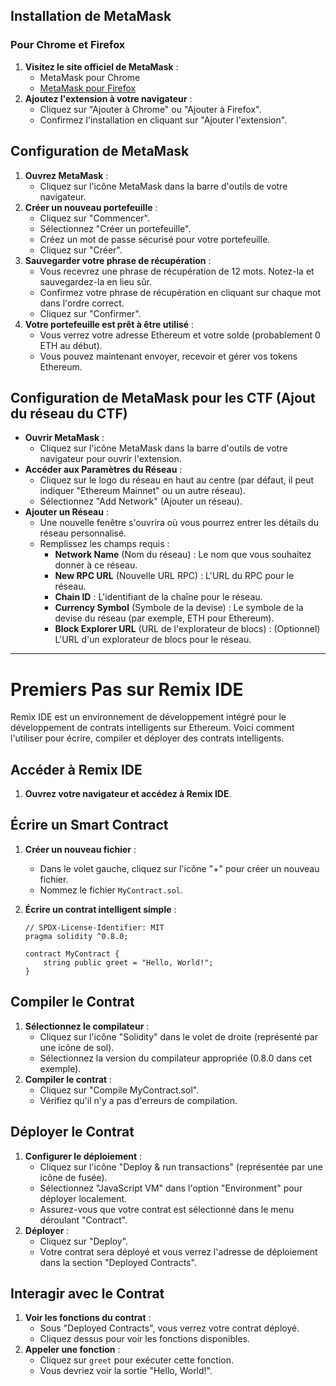 ## Installation de MetaMask

### Pour Chrome et Firefox

1. **Visitez le site officiel de MetaMask** :
    - MetaMask pour Chrome
    - [MetaMask pour Firefox](https://addons.mozilla.org/en-US/firefox/addon/ether-metamask/)
2. **Ajoutez l'extension à votre navigateur** :
    - Cliquez sur "Ajouter à Chrome" ou "Ajouter à Firefox".
    - Confirmez l'installation en cliquant sur "Ajouter l'extension".

## Configuration de MetaMask

1. **Ouvrez MetaMask** :
    - Cliquez sur l'icône MetaMask dans la barre d'outils de votre navigateur.
2. **Créer un nouveau portefeuille** :
    - Cliquez sur "Commencer".
    - Sélectionnez "Créer un portefeuille".
    - Créez un mot de passe sécurisé pour votre portefeuille.
    - Cliquez sur "Créer".
3. **Sauvegarder votre phrase de récupération** :
    - Vous recevrez une phrase de récupération de 12 mots. Notez-la et sauvegardez-la en lieu sûr.
    - Confirmez votre phrase de récupération en cliquant sur chaque mot dans l'ordre correct.
    - Cliquez sur "Confirmer".
4. **Votre portefeuille est prêt à être utilisé** :
    - Vous verrez votre adresse Ethereum et votre solde (probablement 0 ETH au début).
    - Vous pouvez maintenant envoyer, recevoir et gérer vos tokens Ethereum.

## Configuration de MetaMask pour les CTF (Ajout du réseau du CTF)

- **Ouvrir MetaMask** :
    - Cliquez sur l'icône MetaMask dans la barre d'outils de votre navigateur pour ouvrir l'extension.
- **Accéder aux Paramètres du Réseau** :
    - Cliquez sur le logo du réseau en haut au centre (par défaut, il peut indiquer "Ethereum Mainnet" ou un autre réseau).
    - Sélectionnez "Add Network" (Ajouter un réseau).
- **Ajouter un Réseau** :
    - Une nouvelle fenêtre s'ouvrira où vous pourrez entrer les détails du réseau personnalisé.
    - Remplissez les champs requis :
        - **Network Name** (Nom du réseau) : Le nom que vous souhaitez donner à ce réseau.
        - **New RPC URL** (Nouvelle URL RPC) : L'URL du RPC pour le réseau.
        - **Chain ID** : L'identifiant de la chaîne pour le réseau.
        - **Currency Symbol** (Symbole de la devise) : Le symbole de la devise du réseau (par exemple, ETH pour Ethereum).
        - **Block Explorer URL** (URL de l'explorateur de blocs) : (Optionnel) L'URL d'un explorateur de blocs pour le réseau.

---

# Premiers Pas sur Remix IDE

Remix IDE est un environnement de développement intégré pour le développement de contrats intelligents sur Ethereum. Voici comment l'utiliser pour écrire, compiler et déployer des contrats intelligents.

## Accéder à Remix IDE

1. **Ouvrez votre navigateur et accédez à Remix IDE**.

## Écrire un Smart Contract

1. **Créer un nouveau fichier** :
    - Dans le volet gauche, cliquez sur l'icône "+" pour créer un nouveau fichier.
    - Nommez le fichier `MyContract.sol`.
2. **Écrire un contrat intelligent simple** :
    
    ```solidity
    // SPDX-License-Identifier: MIT
    pragma solidity ^0.8.0;
    
    contract MyContract {
        string public greet = "Hello, World!";
    }
    
    ```
    

## Compiler le Contrat

1. **Sélectionnez le compilateur** :
    - Cliquez sur l'icône "Solidity" dans le volet de droite (représenté par une icône de sol).
    - Sélectionnez la version du compilateur appropriée (0.8.0 dans cet exemple).
2. **Compiler le contrat** :
    - Cliquez sur "Compile MyContract.sol".
    - Vérifiez qu'il n'y a pas d'erreurs de compilation.

## Déployer le Contrat

1. **Configurer le déploiement** :
    - Cliquez sur l'icône "Deploy & run transactions" (représentée par une icône de fusée).
    - Sélectionnez "JavaScript VM" dans l'option "Environment" pour déployer localement.
    - Assurez-vous que votre contrat est sélectionné dans le menu déroulant "Contract".
2. **Déployer** :
    - Cliquez sur "Deploy".
    - Votre contrat sera déployé et vous verrez l'adresse de déploiement dans la section "Deployed Contracts".

## Interagir avec le Contrat

1. **Voir les fonctions du contrat** :
    - Sous "Deployed Contracts", vous verrez votre contrat déployé.
    - Cliquez dessus pour voir les fonctions disponibles.
2. **Appeler une fonction** :
    - Cliquez sur `greet` pour exécuter cette fonction.
    - Vous devriez voir la sortie "Hello, World!".